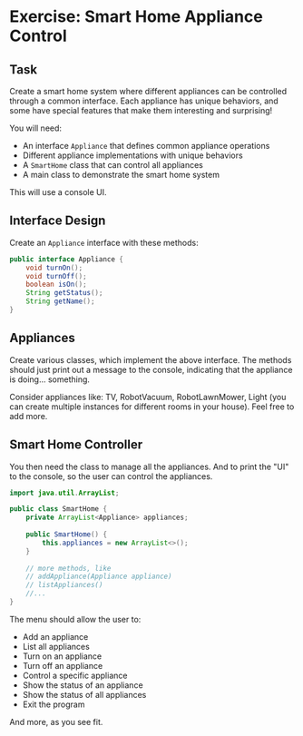 # Exercise: Smart Home Appliance Control

## Task

Create a smart home system where different appliances can be controlled through a common interface. Each appliance has unique behaviors, and some have special features that make them interesting and surprising!

You will need:
* An interface `Appliance` that defines common appliance operations
* Different appliance implementations with unique behaviors
* A `SmartHome` class that can control all appliances
* A main class to demonstrate the smart home system

This will use a console UI.

## Interface Design

Create an `Appliance` interface with these methods:

```java
public interface Appliance {
    void turnOn();
    void turnOff();
    boolean isOn();
    String getStatus();
    String getName();
}
```

## Appliances
Create various classes, which implement the above interface. The methods should just print out a message to the console, indicating that the appliance is doing... something.

Consider appliances like: TV, RobotVacuum, RobotLawnMower, Light (you can create multiple instances for different rooms in your house). Feel free to add more.

## Smart Home Controller

You then need the class to manage all the appliances. And to print the "UI" to the console, so the user can control the appliances.

```java
import java.util.ArrayList;

public class SmartHome {
    private ArrayList<Appliance> appliances;
    
    public SmartHome() {
        this.appliances = new ArrayList<>();
    }
 
    // more methods, like
    // addAppliance(Appliance appliance)
    // listAppliances()
    //...
}
```

The menu should allow the user to:
- Add an appliance
- List all appliances
- Turn on an appliance
- Turn off an appliance
- Control a specific appliance
- Show the status of an appliance
- Show the status of all appliances
- Exit the program

And more, as you see fit.
